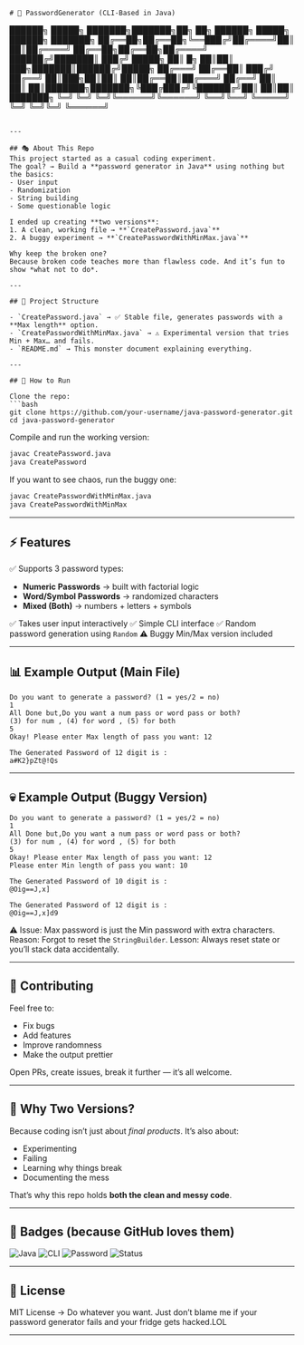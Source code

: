 ```
# 🔐 PasswordGenerator (CLI-Based in Java)

```

██████╗  █████╗ ███████╗███████╗██╗    ██╗ ██████╗  █████╗ ██████╗ ███████╗
██╔══██╗██╔══██╗╚══███╔╝██╔════╝██║    ██║██╔════╝ ██╔══██╗██╔══██╗██╔════╝
██████╔╝███████║  ███╔╝ █████╗  ██║ █╗ ██║██║  ███╗███████║██████╔╝█████╗
██╔═══╝ ██╔══██║ ███╔╝  ██╔══╝  ██║███╗██║██║   ██║██╔══██║██╔═══╝ ██╔══╝
██║     ██║  ██║███████╗███████╗╚███╔███╔╝╚██████╔╝██║  ██║██║     ███████╗
╚═╝     ╚═╝  ╚═╝╚══════╝╚══════╝ ╚══╝╚══╝  ╚═════╝ ╚═╝  ╚═╝╚═╝     ╚══════╝

````

---

## 🎭 About This Repo
This project started as a casual coding experiment.  
The goal? → Build a **password generator in Java** using nothing but the basics:
- User input
- Randomization
- String building
- Some questionable logic

I ended up creating **two versions**:
1. A clean, working file → **`CreatePassword.java`**
2. A buggy experiment → **`CreatePasswordWithMinMax.java`**

Why keep the broken one?  
Because broken code teaches more than flawless code. And it’s fun to show *what not to do*.  

---

## 📂 Project Structure

- `CreatePassword.java` → ✅ Stable file, generates passwords with a **Max length** option.  
- `CreatePasswordWithMinMax.java` → ⚠️ Experimental version that tries Min + Max… and fails.  
- `README.md` → This monster document explaining everything.  

---

## 🚀 How to Run

Clone the repo:
```bash
git clone https://github.com/your-username/java-password-generator.git
cd java-password-generator
````

Compile and run the working version:

```bash
javac CreatePassword.java
java CreatePassword
```

If you want to see chaos, run the buggy one:

```bash
javac CreatePasswordWithMinMax.java
java CreatePasswordWithMinMax
```

---

## ⚡ Features

✅ Supports 3 password types:

* **Numeric Passwords** → built with factorial logic
* **Word/Symbol Passwords** → randomized characters
* **Mixed (Both)** → numbers + letters + symbols

✅ Takes user input interactively
✅ Simple CLI interface
✅ Random password generation using `Random`
⚠️ Buggy Min/Max version included

---

## 📊 Example Output (Main File)

```
Do you want to generate a password? (1 = yes/2 = no)
1
All Done but,Do you want a num pass or word pass or both?
(3) for num , (4) for word , (5) for both
5
Okay! Please enter Max length of pass you want: 12

The Generated Password of 12 digit is :
a#K2}pZt@!Qs
```

---

## 💀 Example Output (Buggy Version)

```
Do you want to generate a password? (1 = yes/2 = no)
1
All Done but,Do you want a num pass or word pass or both?
(3) for num , (4) for word , (5) for both
5
Okay! Please enter Max length of pass you want: 12
Please enter Min length of pass you want: 10

The Generated Password of 10 digit is :
@Oig==J,x]

The Generated Password of 12 digit is :
@Oig==J,x]d9
```

⚠️ Issue: Max password is just the Min password with extra characters.
Reason: Forgot to reset the `StringBuilder`.
Lesson: Always reset state or you’ll stack data accidentally.

---

## 🤝 Contributing

Feel free to:

* Fix bugs
* Add features
* Improve randomness
* Make the output prettier

Open PRs, create issues, break it further — it’s all welcome.

---

## 👀 Why Two Versions?

Because coding isn’t just about *final products*.
It’s also about:

* Experimenting
* Failing
* Learning why things break
* Documenting the mess

That’s why this repo holds **both the clean and messy code**.

---

## 🎨 Badges (because GitHub loves them)

![Java](https://img.shields.io/badge/Java-007396?style=for-the-badge\&logo=java\&logoColor=white)
![CLI](https://img.shields.io/badge/CLI--App-Terminal-blue?style=for-the-badge)
![Password](https://img.shields.io/badge/Password-Generator-orange?style=for-the-badge)
![Status](https://img.shields.io/badge/Status-Experimental-yellow?style=for-the-badge)

---

## 📝 License

MIT License → Do whatever you want. Just don’t blame me if your password generator fails and your fridge gets hacked.LOL

---


